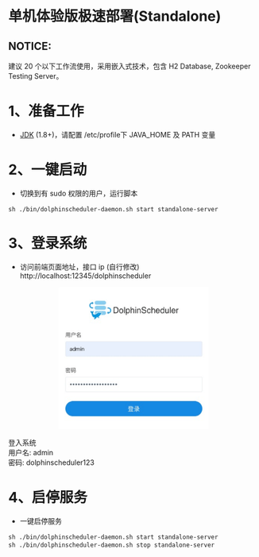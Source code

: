 # 单机体验版极速部署(Standalone)



## NOTICE:
建议 20 个以下工作流使用，采用嵌入式技术，包含 H2 Database, Zookeeper Testing Server。

# 1、准备工作

* [JDK](https://www.oracle.com/technetwork/java/javase/downloads/index.html) (1.8+)，请配置 /etc/profile下 JAVA_HOME 及 PATH 变量


# 2、一键启动

- 切换到有 sudo 权限的用户，运行脚本

```shell
sh ./bin/dolphinscheduler-daemon.sh start standalone-server
```


# 3、登录系统

- 访问前端页面地址，接口 ip (自行修改)
  http://localhost:12345/dolphinscheduler

<p align="center">
<img src="/img/login.png" width="60%" />
</p>

<p>
登入系统<br>
用户名: admin <br>
密码: dolphinscheduler123
</p>

# 4、启停服务

* 一键启停服务
```shell
sh ./bin/dolphinscheduler-daemon.sh start standalone-server
sh ./bin/dolphinscheduler-daemon.sh stop standalone-server
```